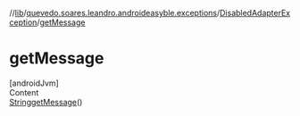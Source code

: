//[lib](../../index.md)/[quevedo.soares.leandro.androideasyble.exceptions](../index.md)/[DisabledAdapterException](index.md)/[getMessage](get-message.md)



# getMessage  
[androidJvm]  
Content  
[String](https://docs.oracle.com/javase/8/docs/api/java/lang/String.html)[getMessage](get-message.md)()  
  



